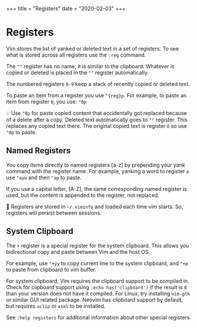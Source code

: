 +++
title = "Registers"
date = "2020-02-03"
+++

# Registers

Vim stores the list of yanked or deleted text in a set of registers. To see what is stored across all registers use the `:reg` command.

The `""` register has no name, it is similar to the clipboard. Whatever is copied or deleted is placed in the `""` register automatically.

The numbered registers `0-9` keep a stack of recently copied or deleted text.

To paste an item from a register you use `"{reg}p`. For example, to paste an item from register `0`, you use: `"0p`

💡 Use `"0p` for paste copied content that accidentally got replaced because of a delete after a copy. Deleted text automatically goes to `""` register. This replaces any copied text there. The original copied text is register `0` so use `"0p` to paste.

## Named Registers

You copy items directly to named registers \[a-z\] by prepending your yank command with the register name. For example, yanking a word to register `a` use `"ayw` and then `"ap` to paste.

If you use a capital letter, \[A-Z\], the same corresponding named register is used, but the content is appended to the register, not replaced.

📄 Registers are stored in `~/.viminfo` and loaded each time vim starts. So, registers will persist between sessions.

## System Clipboard

The `+` register is a special register for the system clipboard. This allows you bidirectional copy and paste between Vim and the host OS.

For example, use `"+yy` to copy current line to the system clipboard, and `"+p` to paste from clipboard to vim buffer.

For system clipboard, Vim requires the clipboard support to be compiled in. Check for clipboard support using `:echo has('clipboard')` if the result is `0` than your version does not have it compiled. For Linux, try installing `vim-gtk` or similar GUI related package. Neovim has clipboard support by default, but requires `xclip` or `xsel` to be installed.

See `:help registers` for additional information about other special registers.
